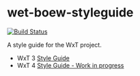 wet-boew-styleguide
===================
[![Build Status](https://secure.travis-ci.org/wet-boew/wet-boew-styleguide.png?branch=master)](http://travis-ci.org/wet-boew/wet-boew-styleguide)

A style guide for the WxT project.

* WxT 3 [Style Guide](http://wet-boew.github.io/wet-boew-styleguide/old/index.html)
* WxT 4 [Style Guide - Work in progress](http://wet-boew.github.io/wet-boew-styleguide/new/index-en.html) 
